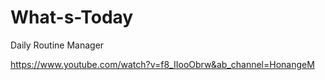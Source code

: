 # What-s-Today
Daily Routine Manager

https://www.youtube.com/watch?v=f8_IIooObrw&ab_channel=HonangeM
